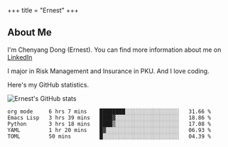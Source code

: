 +++
title = "Ernest"
+++

## About Me

I'm Chenyang Dong (Ernest). You can find more information about me on [LinkedIn](https://www.linkedin.com/in/%E6%99%A8%E9%98%B3-%E8%91%A3-918ab41b4/)

I major in Risk Management and Insurance in PKU. And I love coding.

Here's my GitHub statistics.

![Ernest's GitHub stats](https://github-readme-stats.vercel.app/api?username=ErnestDong&show_icons=true)
<!--START_SECTION:waka-->
```text
org mode     6 hrs 7 mins    ████████░░░░░░░░░░░░░░░░░   31.66 % 
Emacs Lisp   3 hrs 39 mins   ████▓░░░░░░░░░░░░░░░░░░░░   18.86 % 
Python       3 hrs 18 mins   ████▒░░░░░░░░░░░░░░░░░░░░   17.08 % 
YAML         1 hr 20 mins    █▓░░░░░░░░░░░░░░░░░░░░░░░   06.93 % 
TOML         50 mins         █░░░░░░░░░░░░░░░░░░░░░░░░   04.39 % 
```
<!--END_SECTION:waka-->
